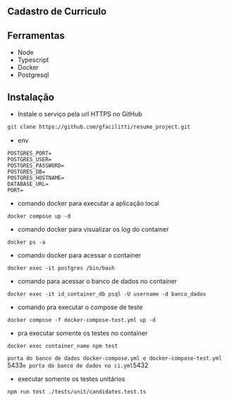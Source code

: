 ## Cadastro de Curriculo


## Ferramentas

- Node
- Typescript
- Docker 
- Postgresql

## Instalação

- Instale o serviço pela url HTTPS no GitHub

```bash
git clone https://github.com/gfacilitti/resume_project.git
```
- env
```
POSTGRES_PORT=
POSTGRES_USER=
POSTGRES_PASSWORD=
POSTGRES_DB=
POSTGRES_HOSTNAME=
DATABASE_URL=
PORT=
```

- comando docker para executar a aplicação local

```
docker compose up -d
```

- comando docker para visualizar os log do container

```
docker ps -a
```

- comando docker para acessar o container

```
docker exec -it postgres /bin/bash
```

- comando para acessar o banco de dados no container

```
docker exec -it id_container_db psql -U username -d banco_dados
```

- comando pra executar o compose de teste

```
docker compose -f docker-compose-test.yml up -d
```

- pra executar somente os testes no container

```
docker exec container_name npm test
```


`porta do banco de dados docker-compose.yml e docker-compose-test.yml `5433` e porta do banco de dados no ci.yml `5432` `


- executar somente os testes unitários

```
npm run test ./tests/unit/candidates.test.ts
```